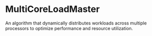 # MultiCoreLoadMaster
An algorithm that dynamically distributes workloads across multiple processors to optimize performance and resource utilization.
